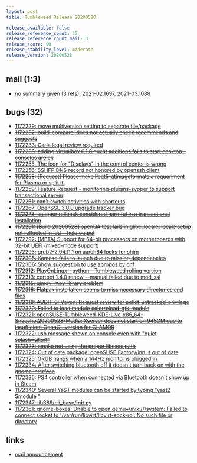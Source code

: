 ```yaml
---
layout: post
title: Tumbleweed Release 20200528

release_available: false
release_reference_count: 35
release_reference_count_mail: 3
release_score: 90
release_stability_level: moderate
release_version: 20200528
---
```


## mail (1:3)

- [no summary given](https://github.com/boombatower/tumbleweed-review/issues/10) (3 refs); [2021-02.1697](https://github.com/boombatower/tumbleweed-review/issues/10), [2021-03.1088](https://github.com/boombatower/tumbleweed-review/issues/10)

## bugs (32)

<!--more-->

- [1172229: move multiversion setting to separate file/package](https://bugzilla.opensuse.org/show_bug.cgi?id=1172229)
- ~~[1172232: build-compare: does not actually check recommends and suggests](https://bugzilla.opensuse.org/show_bug.cgi?id=1172232)~~
- ~~[1172233: Carla legal review required](https://bugzilla.opensuse.org/show_bug.cgi?id=1172233)~~
- ~~[1172238: adding virtualbox 6.1.8 guest additions fails to start desktop - consoles are ok](https://bugzilla.opensuse.org/show_bug.cgi?id=1172238)~~
- ~~[1172255: The icon for "Displays" in the control center is wrong](https://bugzilla.opensuse.org/show_bug.cgi?id=1172255)~~
- [1172256: SSHFP DNS record not honored by openssh client](https://bugzilla.opensuse.org/show_bug.cgi?id=1172256)
- ~~[1172258: \[Request\] Please make libqt5-qtimageformats a requeriment for Plasma or split it.](https://bugzilla.opensuse.org/show_bug.cgi?id=1172258)~~
- [1172259: Feature Request - monitoring-plugins-zypper to support transactional server](https://bugzilla.opensuse.org/show_bug.cgi?id=1172259)
- ~~[1172261: can't switch activities with shortcuts](https://bugzilla.opensuse.org/show_bug.cgi?id=1172261)~~
- [1172267: OpenSSL 3.0.0 upgrade tracker bug](https://bugzilla.opensuse.org/show_bug.cgi?id=1172267)
- ~~[1172273: snapper rollback considered harmful in a transactional installation](https://bugzilla.opensuse.org/show_bug.cgi?id=1172273)~~
- ~~[1172291: \[Build 20200528\] openQA test fails in glibc_locale, locale setup not reflected in ldd --help output](https://bugzilla.opensuse.org/show_bug.cgi?id=1172291)~~
- [1172292: \[META\] Support for 64-bit processors on motherboards with 32-bit UEFI (mixed-mode support)](https://bugzilla.opensuse.org/show_bug.cgi?id=1172292)
- ~~[1172293: grub2-2.04.11.1 on aarch64 looks for shim](https://bugzilla.opensuse.org/show_bug.cgi?id=1172293)~~
- ~~[1172305: Kamoso fails to launch due to missing dependencies](https://bugzilla.opensuse.org/show_bug.cgi?id=1172305)~~
- [1172306: Show suggestion to use apropos by cnf](https://bugzilla.opensuse.org/show_bug.cgi?id=1172306)
- ~~[1172312: PlayOnLinux - python - Tumbleweed rolling version](https://bugzilla.opensuse.org/show_bug.cgi?id=1172312)~~
- [1172313: certbot 1.4.0 renew --manual failed due to mod_ssl](https://bugzilla.opensuse.org/show_bug.cgi?id=1172313)
- ~~[1172315: qimgv: mpv library problem](https://bugzilla.opensuse.org/show_bug.cgi?id=1172315)~~
- ~~[1172316: Flatpak installation seems to miss necessary directories and files](https://bugzilla.opensuse.org/show_bug.cgi?id=1172316)~~
- ~~[1172318: AUDIT-0: Veyon: Request review for polkit-untracked-privilege](https://bugzilla.opensuse.org/show_bug.cgi?id=1172318)~~
- ~~[1172320: Failed to load module colorreload-gtk-module](https://bugzilla.opensuse.org/show_bug.cgi?id=1172320)~~
- ~~[1172321: openSUSE-Tumbleweed-KDE-Live-x86_64-Snapshot20200528-Media: Xserver does not start on 945GM due to insufficient OpenGL version for GLAMOR](https://bugzilla.opensuse.org/show_bug.cgi?id=1172321)~~
- ~~[1172322: usb message shown on console  even with "quiet splash=silent"](https://bugzilla.opensuse.org/show_bug.cgi?id=1172322)~~
- ~~[1172323: cmake not using the proper libexec path](https://bugzilla.opensuse.org/show_bug.cgi?id=1172323)~~
- [1172324: Out of date package: openSUSE:Factory/inn is out of date](https://bugzilla.opensuse.org/show_bug.cgi?id=1172324)
- [1172325: GRUB hangs when a 144Hz monitor is plugged in](https://bugzilla.opensuse.org/show_bug.cgi?id=1172325)
- ~~[1172334: After switching bluetooth off it doesn't turn back on with the gnome interface](https://bugzilla.opensuse.org/show_bug.cgi?id=1172334)~~
- [1172335: PS4 controller when connected via Bluetooth doesn't show up in Steam](https://bugzilla.opensuse.org/show_bug.cgi?id=1172335)
- [1172340: Several YaST modules can be started by typing "yast2 $module <tab><tab>"](https://bugzilla.opensuse.org/show_bug.cgi?id=1172340)
- ~~[1172347: lib389/cli_base/__init__.py](https://bugzilla.opensuse.org/show_bug.cgi?id=1172347)~~
- [1172361: gnome-boxes: Unable to open qemu+unix:///system: Failed to connect socket to '/var/run/libvirt/libvirt-sock-ro': No such file or directory](https://bugzilla.opensuse.org/show_bug.cgi?id=1172361)



## links

- [mail announcement](https://github.com/boombatower/tumbleweed-review/issues/10)
